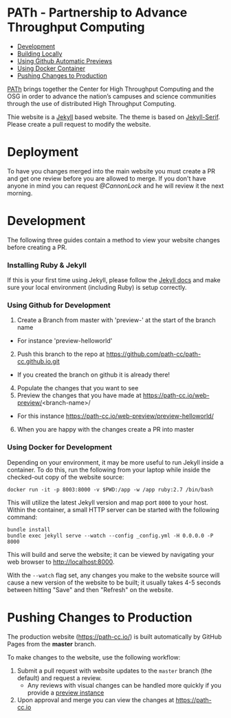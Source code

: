 # PATh - Partnership to Advance Throughput Computing

- [Development](#development)
- [Building Locally](#installing-ruby-&-jekyll)
- [Using Github Automatic Previews](#using-github-for-development)
- [Using Docker Container](#using-docker-for-development)
- [Pushing Changes to Production](#pushing-changes-to-production)


[PATh](https://path-cc.io/) brings together the Center for High Throughput Computing and the OSG in order to advance the nation’s campuses and science communities through the use of distributed High Throughput Computing.

Thie website is a [Jekyll](https://jekyllrb.com/) based website.  The theme is based on [Jekyll-Serif](https://github.com/zerostaticthemes/jekyll-serif-theme).  Please create a pull request to modify the website.

# Deployment

To have you changes merged into the main website you must create a PR and get one review before you are allowed to merge. If you don't have anyone in mind you can request _@CannonLock_ and he will review it the next morning.

# Development

The following three guides contain a method to view your website changes before creating a PR.

### Installing Ruby & Jekyll
 
If this is your first time using Jekyll, please follow the [Jekyll docs](https://jekyllrb.com/docs/installation/) and make sure your local environment (including Ruby) is setup correctly.

### Using Github for Development

1. Create a Branch from master with 'preview-' at the start of the branch name
  - For instance 'preview-helloworld'
2. Push this branch to the repo at https://github.com/path-cc/path-cc.github.io.git
  - If you created the branch on github it is already there!
4. Populate the changes that you want to see
5. Preview the changes that you have made at https://path-cc.io/web-preview/<branch-name\>/ 
  - For this instance https://path-cc.io/web-preview/preview-helloworld/
6. When you are happy with the changes create a PR into master

### Using Docker for Development

Depending on your environment, it may be more useful to run Jekyll inside a container.  To do this, run the following from your laptop while inside the checked-out copy of the website source:

```
docker run -it -p 8003:8000 -v $PWD:/app -w /app ruby:2.7 /bin/bash
```

This will utilize the latest Jekyll version and map port `8000` to your host.  Within the container, a small HTTP server can be started with the following command:

```
bundle install
bundle exec jekyll serve --watch --config _config.yml -H 0.0.0.0 -P 8000
```

This will build and serve the website; it can be viewed by navigating your web browser to <http://localhost:8000>.

With the `--watch` flag set, any changes you make to the website source will cause a new version of the website to be built; it usually takes 4-5 seconds between hitting "Save" and then "Refresh" on the website.

# Pushing Changes to Production

The production website (https://path-cc.io/) is built automatically by GitHub Pages from the **master** branch.

To make changes to the website, use the following workflow:

1.  Submit a pull request with website updates to the `master` branch (the default) and request a review.
    - Any reviews with visual changes can be handled more quickly if you provide a [preview instance](#using-github-for-development)
1.  Upon approval and merge you can view the changes at https://path-cc.io
